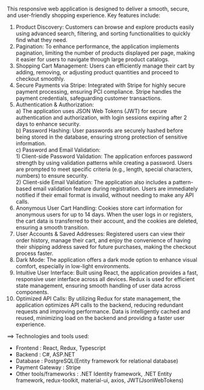 This responsive web application is designed to deliver a smooth, secure, and user-friendly shopping experience. Key features include:

1. Product Discovery: Customers can browse and explore products easily using advanced search, filtering, and sorting functionalities to quickly find what they need.
2. Pagination: To enhance performance, the application implements pagination, limiting the number of products displayed per page, making it easier for users to navigate through large product catalogs.
3. Shopping Cart Management: Users can efficiently manage their cart by adding, removing, or adjusting product quantities and proceed to checkout smoothly.
4. Secure Payments via Stripe: Integrated with Stripe for highly secure payment processing, ensuring PCI compliance. Stripe handles the payment credentials, safeguarding customer transactions.
5. Authentication & Authorization:                                                                                                                      
     a) The application uses JSON Web Tokens (JWT) for secure authentication and authorization, with login sessions expiring after 2 days to enhance security.  
     b) Password Hashing: User passwords are securely hashed before being stored in the database, ensuring strong protection of sensitive information.  
     c) Password and Email Validation:                                                       
            1) Client-side Password Validation: The application enforces password strength by using validation patterns while creating a password. Users are prompted to meet specific criteria (e.g., length, special 
               characters, numbers) to ensure security.  
            2) Client-side Email Validation: The application also includes a pattern-based email validation feature during registration. Users are immediately notified if their email format is invalid, without 
               needing to make any API calls.  
6. Anonymous User Cart Handling: Cookies store cart information for anonymous users for up to 14 days. When the user logs in or registers, the cart data is transferred to their account, and the cookies are deleted, 
   ensuring a smooth transition.
7. User Accounts & Saved Addresses: Registered users can view their order history, manage their cart, and enjoy the convenience of having their shipping address saved for future purchases, making the checkout 
   process faster.
8. Dark Mode: The application offers a dark mode option to enhance visual comfort, especially in low-light environments.
9. Intuitive User Interface: Built using React, the application provides a fast, responsive user interface across all devices. Redux is used for efficient state management, ensuring smooth handling of user data 
   across components.
10. Optimized API Calls: By utilizing Redux for state management, the application optimizes API calls to the backend, reducing redundant requests and improving performance. Data is intelligently cached and reused, 
    minimizing load on the backend and providing a faster user experience.

==> Technologies and tools used: 
 * Frontend : React, Redux, Typescript
 * Backend : C#, ASP.NET
 * Database : PostgreSQL(Entity framework for relational database)
 * Payment Gateway : Stripe
 * Other tools/frameworks : .NET Identity framework, .NET Entity framework, redux-toolkit, material-ui, axios, JWT(JsonWebTokens)
   
